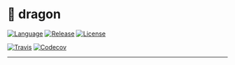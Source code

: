 # :dragon: dragon 

[![Language][Language-img]][Language-url]
[![Release][Release-img]][Release-url]
[![License][License-img]][License-url]

[![Travis][Travis-img]](Travis-url)
[![Codecov][Codecov-img]](Codecov-url)

---

[Language-img]: https://img.shields.io/badge/language-Go-d65d0e.svg?style=flat-square
[Language-url]: https://golang.org
[Release-img]: https://img.shields.io/github/release/dawikur/dragon.svg?style=flat-square
[Release-url]: https://github.com/dawikur/dragon/releases
[License-img]: https://img.shields.io/github/license/dawikur/dragon.svg?style=flat-square
[License-url]: https://github.com/dawikur/dragon/blob/master/LICENSE

[Travis-img]: https://img.shields.io/travis/dawikur/dragon.svg?style=flat-square
[Travis-url]: https://travis-ci.org/dawikur/dragon
[Codecov-img]: https://img.shields.io/codecov/c/github/dawikur/dotfiles.svg?style=flat-square
[Codecov-url]: https://travis-ci.org/dawikur/dragon
